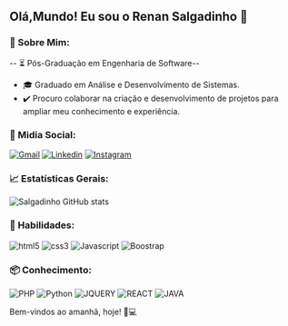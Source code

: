 ## Olá,Mundo! Eu sou o Renan Salgadinho 🖖   

### 📌 Sobre Mim: 
-- ⏳ Pós-Graduação em Engenharia de Software--
- 🎓 Graduado em Análise e Desenvolvimento de Sistemas.
- ✔️ Procuro colaborar na criação e desenvolvimento de projetos para ampliar meu conhecimento e experiência.

### 💬 Midia Social:
<a href="mailto:salgadinhorenanj@gmail.com">![Gmail](https://img.shields.io/badge/Gmail-D14836?style=for-the-badge&logo=gmail&logoColor=white)<a/> 
[![Linkedin](https://img.shields.io/badge/LinkedIn-0077B5?style=for-the-badge&logo=linkedin&logoColor=white)](https://www.linkedin.com/in/renan-salgadinho-7267812b4/)
[![Instagram](https://img.shields.io/badge/Instagram-E4405F?style=for-the-badge&logo=instagram&logoColor=white)](https://www.instagram.com/salgadinhorenanjr/)


### 📈 Estatísticas Gerais:

![Salgadinho GitHub stats](https://github-readme-stats.vercel.app/api?username=Salgadinhorenanj&show_icons=true&theme=tokyonight)

### 🚀 Habilidades:

<div style="display: inline_block">
    <img align="center" alt="html5" src="https://img.shields.io/badge/HTML5-E34F26?style=for-the-badge&logo=html5&logoColor=white">
    <img align="center" alt="css3" src=https://img.shields.io/badge/CSS3-1572B6?style=for-the-badge&logo=css3&logoColor=white>
    <img align="center" alt="Javascript" src=https://img.shields.io/badge/JavaScript-F7DF1E?style=for-the-badge&logo=javascript&logoColor=black>
    <img align="center" alt="Boostrap" src=https://img.shields.io/badge/Bootstrap-563D7C?style=for-the-badge&logo=bootstrap&logoColor=white>
</div>


### 📦 Conhecimento:
![PHP](https://img.shields.io/badge/PHP-777BB4?style=for-the-badge&logo=php&logoColor=white) ![Python](https://img.shields.io/badge/Python-14354C?style=for-the-badge&logo=python&logoColor=white) ![JQUERY](https://img.shields.io/badge/jQuery-0769AD?style=for-the-badge&logo=jquery&logoColor=white) ![REACT](https://img.shields.io/badge/React-20232A?style=for-the-badge&logo=react&logoColor=61DAFB) ![JAVA](https://img.shields.io/badge/Java-ED8B00?style=for-the-badge&logo=openjdk&logoColor=white)



Bem-vindos ao amanhã, hoje! 🚀💻 
